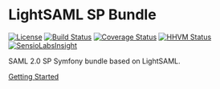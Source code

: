 LightSAML SP Bundle
===================

[![License](https://img.shields.io/packagist/l/lightsaml/sp-bundle.svg)](https://packagist.org/packages/lightsaml/sp-bundle)
[![Build Status](https://travis-ci.org/lightSAML/SpBundle.svg?branch=master)](https://travis-ci.org/lightSAML/SpBundle)
[![Coverage Status](https://coveralls.io/repos/lightSAML/SpBundle/badge.svg?branch=master&service=github)](https://coveralls.io/github/lightSAML/SpBundle?branch=master)
[![HHVM Status](http://hhvm.h4cc.de/badge/lightsaml/sp-bundle.svg?style=flat)](http://hhvm.h4cc.de/package/lightsaml/sp-bundle)
[![SensioLabsInsight](https://insight.sensiolabs.com/projects/928197ea-1587-4da5-b9ea-6a0e53eb8924/mini.png)](https://insight.sensiolabs.com/projects/928197ea-1587-4da5-b9ea-6a0e53eb8924)

SAML 2.0 SP Symfony bundle based on LightSAML.

[Getting Started](http://www.lightsaml.com/SP-Bundle/Getting-started/)
